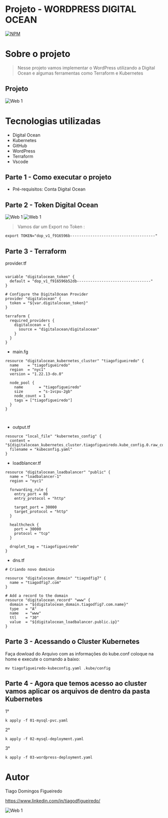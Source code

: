# Projeto - WORDPRESS DIGITAL OCEAN
[![NPM](https://img.shields.io/npm/l/react)](https://github.com/tiagodfigueiredo7/awsterralt/blob/main/LICENCE) 

# Sobre o projeto

> Nesse projeto vamos implementar o WordPress utilizando a Digital Ocean e algumas ferramentas como Terraform e Kubernetes







##  Projeto 

![Web 1](https://github.com/tiagodfigueiredo7/assets/blob/main/Projeto%209/ScreenHunter%201934.png)

 
  



# Tecnologias utilizadas

- Digital Ocean
- Kubernetes
- GitHub
- WordPress
- Terraform
- Vscode


## Parte 1 - Como executar o projeto



- Pré-requisitos: Conta Digital Ocean



## Parte 2 - Token Digital Ocean





![Web 1](https://github.com/tiagodfigueiredo7/assets/blob/main/Projeto%209/ScreenHunter%201880.png)
![Web 1](https://github.com/tiagodfigueiredo7/assets/blob/main/Projeto%209/ScreenHunter%201925.png)



> Vamos dar um Export no Token :


```
export TOKEN="dop_v1_f916596b--------------------------------------"

```

## Parte 3 - Terraform 


provider.tf

```

variable "digitalocean_token" {
  default = "dop_v1_f916596b52db---------------------------------"
}

# Configure the DigitalOcean Provider
provider "digitalocean" {
  token = "${var.digitalocean_token}"
}

terraform {
  required_providers {
    digitalocean = {
      source = "digitalocean/digitalocean"
    }
  }
}

```


- main.fg

```
resource "digitalocean_kubernetes_cluster" "tiagofigueiredo" {
  name    = "tiagofigueiredo"
  region  = "nyc1"
  version = "1.22.13-do.0"

  node_pool {
    name       = "tiagofigueiredo"
    size       = "s-1vcpu-2gb"
    node_count = 1
    tags = ["tiagofigueiredo"]
  }
}



```
- output.tf


```
resource "local_file" "kubernetes_config" {
  content = "${digitalocean_kubernetes_cluster.tiagofigueiredo.kube_config.0.raw_config}"
  filename = "kubeconfig.yaml"
}

```
- loadblancer.tf

```
resource "digitalocean_loadbalancer" "public" {
  name = "loadbalancer-1"
  region = "nyc1"

  forwarding_rule {
    entry_port = 80
    entry_protocol = "http"

    target_port = 30000
    target_protocol = "http"
  }

  healthcheck {
    port = 30000
    protocol = "tcp"
  }

  droplet_tag = "tiagofigueiredo"
}

```
- dns.tf

```
# Criando novo dominio

resource "digitalocean_domain" "tiagodfig7" {
  name = "tiagodfig7.com"
}

# Add a record to the domain
resource "digitalocean_record" "www" {
  domain = "${digitalocean_domain.tiagodfig7.com.name}"
  type   = "A"
  name   = "www"
  ttl    = "30"
  value  = "${digitalocean_loadbalancer.public.ip}"
}
```





## Parte 3  - Acessando o Cluster Kubernetes 

Faça dowload do Arquivo com as informações do kube.conf  coloque na home e execute o comando a baixo: 

```
mv tiagofigueiredo-kubeconfig.yaml .kube/config

```


## Parte 4 - Agora que temos acesso ao cluster vamos aplicar os arquivos de dentro da pasta Kubernetes

1°

```
k apply -f 01-mysql-pvc.yaml       

```

2°

```
k apply -f 02-mysql-deployment.yaml         

```

3°

```
k apply -f 03-wordpress-deployment.yaml       

```






# Autor

Tiago Domingos Figueiredo 

https://www.linkedin.com/in/tiagodfigueiredo/


![Web 1](https://github.com/tiagodfigueiredo7/assets/blob/main/t.jpg)
